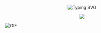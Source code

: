 <p align="center">
  <img src="https://readme-typing-svg.demolab.com?font=Silk+screen&weight=600&pause=1000&color=7B00FF&center=true&vCenter=true&width=380&lines=Script+Kiddie" alt="Typing SVG">
</p>



<p align="center">
  <a href="https://github.com/biskit069?tab=repositories"><img src="https://img.shields.io/badge/-Explore%20my%20Repos-24292e?style=for-the-badge&logo=Github"></a>
</p>

![GIF](https://i.redd.it/qk5j4fiygs661.gif)

